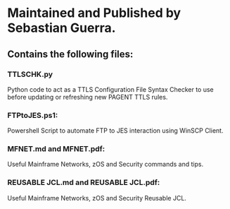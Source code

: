 # Maintained and Published by Sebastian Guerra.



## Contains the following files:



### TTLSCHK.py
Python code to act as a TTLS Configuration File Syntax Checker to use before updating or refreshing new PAGENT TTLS rules.

### FTPtoJES.ps1:
Powershell Script to automate FTP to JES interaction using WinSCP Client.

### MFNET.md and MFNET.pdf:
Useful Mainframe Networks, zOS and Security commands and tips.

### REUSABLE JCL.md and REUSABLE JCL.pdf:
Useful Mainframe Networks, zOS and Security Reusable JCL.
